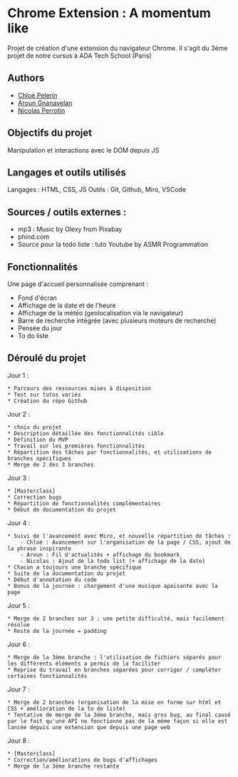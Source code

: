 
# Chrome Extension : A momentum like

Projet de création d'une extension du navigateur Chrome.
Il s'agit du 3ème projet de notre cursus à ADA Tech School (Paris)

## Authors

- [Chloé Pelerin](https://github.com/pchloe02)
- [Aroun Gnanavelan](https://github.com/Aroun77)
- [Nicolas Perrotin](https://github.com/nicotine189)

## Objectifs du projet

Manipulation et interactions avec le DOM depuis JS

## Langages et outils utilisés

Langages : HTML, CSS, JS
Outils : Git, Github, Miro, VSCode

## Sources / outils externes :
- mp3 : Music by Olexy from Pixabay
- phind.com
- Source pour la todo liste : tuto Youtube by ASMR Programmation

## Fonctionnalités
Une page d'accueil personnalisée comprenant :
- Fond d'écran
- Affichage de la date et de l'heure
- Affichage de la météo (geolocalisation via le navigateur)
- Barre de recherche intégrée (avec plusieurs moteurs de recherche)
- Pensée du jour
- To do liste

## Déroulé du projet

Jour 1 : 

    * Parcours des ressources mises à disposition
    * Test sur tutos variés
    * Création du répo Github
    
Jour 2 : 

    * choix du projet
    * Description détaillée des fonctionnalités cible
    * Définition du MVP
    * Travail sur les premières fonctionnalités
    * Répartition des tâches par fonctionnalités, et utilisations de branches spécifiques
    * Merge de 2 des 3 branches

Jour 3 :

    * [Masterclass]
    * Correction bugs
    * Répartition de fonctionnalités complémentaires
    * Début de documentation du projet

Jour 4 :

    * Suivi de l'avancement avec Miro, et nouvelle répartition de tâches :
        - Chloé : Avancement sur l'organisation de la page / CSS, ajout de la phrase inspirante
        - Aroun : Fil d'actualités + affichage du bookmark
        - Nicolas : Ajout de la todo list (+ affichage de la date)
    * Chacun a toujours une branche spécifique
    * Suite de la documentation du projet
    * Début d'annotation du code
    * Bonus de la journée : chargement d'une musique apaisante avec la page

Jour 5 : 

    * Merge de 2 branches sur 3 : une petite difficulté, mais facilement résolue
    * Reste de la journée = padding

Jour 6 : 

    * Merge de la 3ème branche : l'utilisation de fichiers séparés pour les différents éléments a permis de la faciliter
    * Reprise du travail en branches séparées pour corriger / compléter certaines fonctionnalités

Jour 7 : 

    * Merge de 2 branches (organisation de la mise en forme sur html et CSS + amélioration de la to do liste)
    * Tentative de merge de la 3ème branche, mais gros bug, au final causé par le fait qu'une API ne fonctionne pas de la même façon si elle est lancée depuis une extension que depuis une page web

Jour 8 : 

    * [Masterclass]
    * Correction/améliorations de bugs d'affichages
    * Merge de la 3ème branche restante
